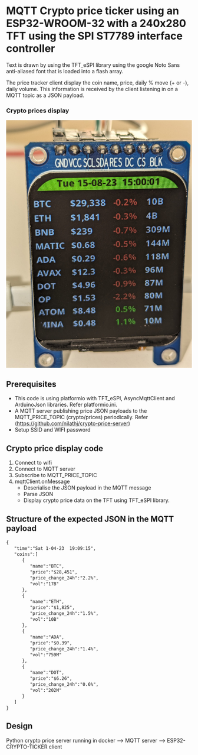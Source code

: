 # MQTT Crypto price ticker using an ESP32-WROOM-32 with a 240x280 TFT using the SPI ST7789 interface controller
  
Text is drawn by using the TFT_eSPI library using the google Noto Sans anti-aliased font that is loaded into a flash array.

The price tracker client display the coin name, price, daily % move (+ or -), daily volume.  This information is received by the client listening in on a MQTT topic as a JSON payload.

### Crypto prices display
![Crypto prices](docs/cryptoPrices.jpg)

## Prerequisites
* This code is using platformio with TFT_eSPI, AsyncMqttClient and ArduinoJson libraries.  Refer platformio.ini.
* A MQTT server publishing price JSON payloads to the MQTT_PRICE_TOPIC (crypto/prices) periodically.  Refer (https://github.com/nilathj/crypto-price-server)
* Setup SSID and WIFI password

## Crypto price display code
1. Connect to wifi
2. Connect to MQTT server
3. Subscribe to MQTT_PRICE_TOPIC
4. mqttClient.onMessage
   - Deserialise the JSON payload in the MQTT message
   - Parse JSON
   - Display crypto price data on the TFT using TFT_eSPI library.

## Structure of the expected JSON in the MQTT payload
```
{
   "time":"Sat 1-04-23  19:09:15",
   "coins":[
      {
         "name":"BTC",
         "price":"$28,451",
         "price_change_24h":"2.2%",
         "vol":"17B"
      },
      {
         "name":"ETH",
         "price":"$1,825",
         "price_change_24h":"1.5%",
         "vol":"10B"
      },
      {
         "name":"ADA",
         "price":"$0.39",
         "price_change_24h":"1.4%",
         "vol":"759M"
      },
      {
         "name":"DOT",
         "price":"$6.26",
         "price_change_24h":"0.6%",
         "vol":"202M"
      }
   ]
}
```


## Design
Python crypto price server running in docker --> MQTT server --> ESP32-CRYPTO-TICKER client

